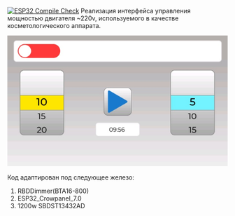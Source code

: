 [![ESP32 Compile Check](https://github.com/Zayager/LPG/actions/workflows/testing.yml/badge.svg)](https://github.com/Zayager/LPG/actions/workflows/testing.yml)
Реализация интерфейса управления мощностью двигателя ~220v, используемого в качестве косметологического аппарата.

![1.jpg](https://github.com/Zayager/LPG/blob/main/1.jpg)

Код адаптирован под следующее железо: 
  1. RBDDimmer(BTA16-800)
  2. ESP32_Crowpanel_7.0
  3. 1200w SBDST13432AD
